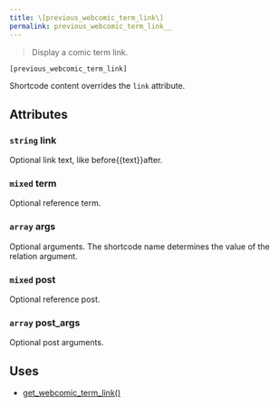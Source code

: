```yaml
---
title: \[previous_webcomic_term_link\]
permalink: previous_webcomic_term_link__
---
```


> Display a comic term link.

```php
[previous_webcomic_term_link]
```

Shortcode content overrides the `link` attribute.

## Attributes

### `string` link
Optional link text, like before{{text}}after.

### `mixed` term
Optional reference term.

### `array` args
Optional arguments. The shortcode name determines the
value of the relation argument.

### `mixed` post
Optional reference post.

### `array` post_args
Optional post arguments.

## Uses
- [get_webcomic_term_link()](get_webcomic_term_link())
